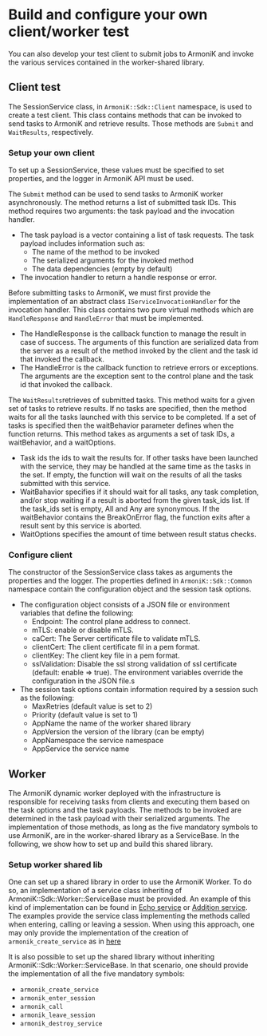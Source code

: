 <!-- @case-police-ignore Api -->
<!-- @case-police-ignore Sdk -->

# Build and configure your own client/worker test

You can also develop your test client to submit jobs to ArmoniK and invoke the various services contained in the worker-shared library.

## Client test

The SessionService class, in ```ArmoniK::Sdk::Client``` namespace, is used to create a test client. This class contains methods that can be invoked to send tasks to ArmoniK and retrieve results. Those methods are ```Submit``` and ```WaitResults```, respectively.

### Setup your own client

To set up a SessionService, these values must be specified to set properties, and the logger in ArmoniK API must be used.

The ```Submit``` method can be used to send tasks to ArmoniK worker asynchronously. The method returns a list of submitted task IDs. This method requires two arguments: the task payload and the invocation handler.
- The task payload is a vector containing a list of task requests. The task payload includes information such as:
  - The name of the method to be invoked
  - The serialized arguments for the invoked method
  - The data dependencies (empty by default)
- The invocation handler to return a handle response or error.

Before submitting tasks to ArmoniK, we must first provide the implementation of an abstract class ```IServiceInvocationHandler``` for the invocation handler. This class contains two pure virtual methods which are ```HandleResponse``` and ```HandleError``` that must be implemented.
- The HandleResponse is the callback function to manage the result in case of success. The arguments of this function are serialized data from the server as a result of the method invoked by the client and the task id that invoked the callback.
- The HandleError is the callback function to retrieve errors or exceptions. The arguments are the exception sent to the control plane and the task id that invoked the callback.

The ```WaitResults```retrieves of submitted tasks. This method waits for a given set of tasks to retrieve results. If no tasks are specified, then the method waits for all the tasks launched with this service to be completed. If a set of tasks is specified then the waitBehavior parameter defines when the function returns. This method takes as arguments a set of task IDs, a waitBehavior, and a waitOptions.
- Task ids the ids to wait the results for. If other tasks have been launched with the service, they may be handled at the same time as the tasks in the set. If empty, the function will wait on the results of all the tasks submitted with this service.
- WaitBahavior specifies if it should wait for all tasks, any task completion, and/or stop waiting if a result is aborted from the given task_ids list. If the task_ids set is empty, All and Any are synonymous. If the waitBehavior contains the BreakOnError flag, the function exits after a result sent by this service is aborted.
- WaitOptions specifies the amount of time between result status checks.

### Configure client

The constructor of the SessionService class takes as arguments the properties and the logger. The properties defined in ```ArmoniK::Sdk::Common``` namespace contain the configuration object and the session task options.
- The configuration object consists of a JSON file or environment variables that define the following:
  - Endpoint: The control plane address to connect.
  - mTLS: enable or disable mTLS.
  - caCert: The Server certificate file to validate mTLS.
  - clientCert: The client certificate fil in a pem format.
  - clientKey: The client key file in a pem format.
  - sslValidation: Disable the ssl strong validation of ssl certificate (default: enable => true).
The environment variables override the configuration in the JSON file.s
- The session task options contain information required by a session such as the following:
  - MaxRetries (default value is set to 2)
  - Priority (default value is set to 1)
  - AppName the name of the worker shared library
  - AppVersion the version of the library (can be empty)
  - AppNamespace the service namespace
  - AppService the service name

## Worker

The ArmoniK dynamic worker deployed with the infrastructure is responsible for receiving tasks from clients and executing them based on the task options and the task payloads. The methods to be invoked are determined in the task payload with their serialized arguments. The implementation of those methods, as long as the five mandatory symbols to use ArmoniK, are in the worker-shared library as a ServiceBase. In the following, we show how to set up and build this shared library.

### Setup worker shared lib

One can set up a shared library in order to use the ArmoniK Worker. To do so, an implementation of a service class inheriting of ArmoniK::Sdk::Worker::ServiceBase must be provided. An example of this kind of implementation can be found in [Echo service](https://github.com/aneoconsulting/ArmoniK.Extensions.Cpp/blob/main/ArmoniK.SDK.Worker.Test/include/EchoService.h) or [Addition service](https://github.com/aneoconsulting/ArmoniK.Extensions.Cpp/blob/main/ArmoniK.SDK.Worker.Test/include/AdditionService.h). The examples provide the service class implementing the methods called when entering, calling or leaving a session. When using this approach, one may only provide the implementation of the creation of ```armonik_create_service``` as in [here](https://github.com/aneoconsulting/ArmoniK.Extensions.Cpp/blob/main/ArmoniK.SDK.Worker.Test/src/ServiceDispatch.cpp)

It is also possible to set up the shared library without inheriting ArmoniK::Sdk::Worker::ServiceBase. In that scenario, one should provide the implementation of all the five mandatory symbols:
- ```armonik_create_service```
- ```armonik_enter_session```
- ```armonik_call```
- ```armonik_leave_session```
- ```armonik_destroy_service```
